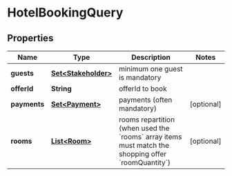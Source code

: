 

# HotelBookingQuery


## Properties

| Name | Type | Description | Notes |
|------------ | ------------- | ------------- | -------------|
|**guests** | [**Set&lt;Stakeholder&gt;**](Stakeholder.md) | minimum one guest is mandatory |  |
|**offerId** | **String** | offerId to book |  |
|**payments** | [**Set&lt;Payment&gt;**](Payment.md) | payments (often mandatory) |  [optional] |
|**rooms** | [**List&lt;Room&gt;**](Room.md) | rooms repartition (when used the &#x60;rooms&#x60; array items must match the shopping offer &#x60;roomQuantity&#x60;) |  [optional] |



